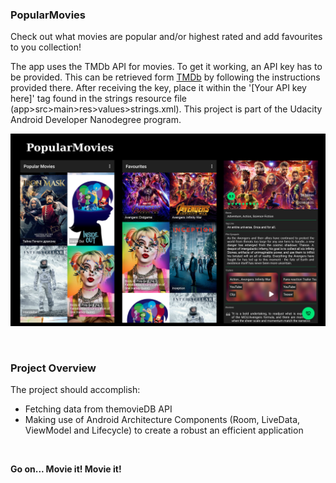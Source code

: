 ### PopularMovies

Check out what movies are popular and/or highest rated and add favourites to you collection!<br>

The app uses the TMDb API for movies. To get it working, an API key has to be provided. This can be retrieved form <a href='https://www.themoviedb.org/'>TMDb</a> by following the instructions provided there. After receiving the key, place it within the '<string name="api_key_value">[Your API key here]</string>' tag found in the strings resource file (app>src>main>res>values>strings.xml). This project is part of the Udacity Android Developer Nanodegree program.
<p align="left">
  <img src="img/popular_movies_app.png" width="700"/>
</p><br>

### Project Overview
The project should accomplish:<br>
<ul>
<li>Fetching data from themovieDB API</li>
<li>Making use of Android Architecture Components (Room, LiveData, ViewModel and Lifecycle) to create a robust an efficient application</li>
</ul><br>

<b>Go on... Movie it! Movie it!</b>
